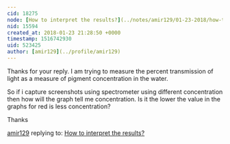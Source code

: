 ```yaml
---
cid: 18275
node: [How to interpret the results?](../notes/amir129/01-23-2018/how-to-interpret-the-results)
nid: 15594
created_at: 2018-01-23 21:28:50 +0000
timestamp: 1516742930
uid: 523425
author: [amir129](../profile/amir129)
---
```


Thanks for your reply. I am trying to measure the percent transmission of light as a measure of pigment concentration in the water. 

So if i capture screenshots using spectrometer using  different concentration then how will the graph tell me concentration. Is it the lower the value in the graphs for red is less concentration?

Thanks 


[amir129](../profile/amir129) replying to: [How to interpret the results?](../notes/amir129/01-23-2018/how-to-interpret-the-results)

